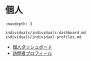 # 個人

```{toctree}
:maxdepth: 3

individuals/individuals-dashboard.md
individuals/individual-profiles.md
```

- [個人ダッシュボード](./individuals/individuals-dashboard.md)
- [訪問者プロフィール](./individuals/individual-profiles.md)
